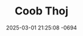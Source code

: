 ---
layout: cast
date: 2025-03-01 21:25:08 -0694
categories: actor

# Site Attributes
title: "Coob Thoj"
permalink: "/cast/Coob_Thoj"

# Actor/Actress Attributes
thumbnail: "/assets/images/cast_thumbnails/Coob Thoj.jpeg"
---
